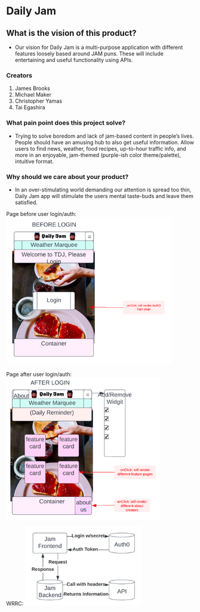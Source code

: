 # Daily Jam

## What is the vision of this product?

* Our vision for Daily Jam is a multi-purpose application with different features loosely based around JAM puns. These will include entertaining and useful functionality using APIs.

### Creators

1. James Brooks
2. Michael Maker
3. Christopher Yamas
4. Tai Egashira

### What pain point does this project solve?

* Trying to solve boredom and lack of jam-based content in people’s lives. People should have an amusing hub to also get useful information. Allow users to find news, weather, food recipes, up-to-hour traffic info, and more in an enjoyable, jam-themed (purple-ish color theme/palette), intuitive format.

### Why should we care about your product?

* In an over-stimulating world demanding our attention is spread too thin, Daily Jam app will stimulate the users mental taste-buds and leave them satisfied.

Page before user login/auth:
![Wireframe1](./public/images/wireframe1.png)

Page after user login/auth:
![Wireframe2](./public/images/wireframe2.png)

WRRC:
![WRRC](./public/images/WRRC.png)
